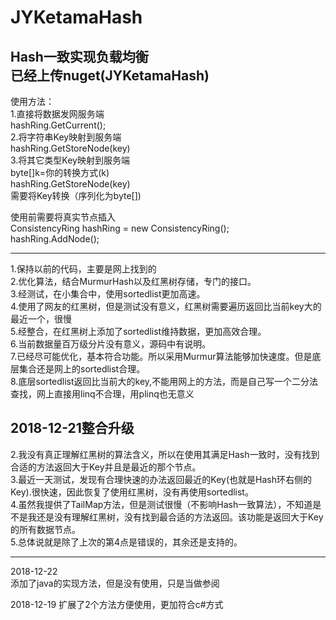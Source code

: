 # JYKetamaHash
Hash一致实现负载均衡  
已经上传nuget(JYKetamaHash)
---------------------------------------------------------------------
使用方法：  
1.直接将数据发网服务端  
   hashRing.GetCurrent();  
2.将字符串Key映射到服务端  
   hashRing.GetStoreNode(key)  
3.将其它类型Key映射到服务端  
   byte[]k=你的转换方式(k)  
   hashRing.GetStoreNode(key)   
   需要将Key转换（序列化为byte[])
  
  使用前需要将真实节点插入  
    ConsistencyRing hashRing = new ConsistencyRing();  
    hashRing.AddNode();  

---------------------------------------------------------------------
1.保持以前的代码，主要是网上找到的  
2.优化算法，结合MurmurHash以及红黑树存储，专门的接口。  
3.经测试，在小集合中，使用sortedlist更加高速。  
4.使用了网友的红黑树，但是测试没有意义，红黑树需要遍历返回比当前key大的最近一个，很慢  
5.经整合，在红黑树上添加了sortedlist维持数据，更加高效合理。  
6.当前数据量百万级分片没有意义，源码中有说明。  
7.已经尽可能优化，基本符合功能。所以采用Murmur算法能够加快速度。但是底层集合还是网上的sortedlist合理。  
8.底层sortedlist返回比当前大的key,不能用网上的方法，而是自己写一个二分法查找，网上直接用linq不合理，用plinq也无意义

 2018-12-21整合升级
 --------------------------------------
2.我没有真正理解红黑树的算法含义，所以在使用其满足Hash一致时，没有找到合适的方法返回大于Key并且是最近的那个节点。  
3.最近一天测试，发现有合理快速的办法返回最近的Key(也就是Hash环右侧的Key).很快速，因此恢复了使用红黑树，没有再使用sortedlist。  
4.虽然我提供了TailMap方法，但是测试很慢（不影响Hash一致算法），不知道是不是我还是没有理解红黑树，没有找到最合适的方法返回。该功能是返回大于Key的所有数据节点。  
5.总体说就是除了上次的第4点是错误的，其余还是支持的。  

---------------------------------------------
2018-12-22  
添加了java的实现方法，但是没有使用，只是当做参阅

2018-12-19
扩展了2个方法方便使用，更加符合c#方式
